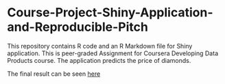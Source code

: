 # Course-Project-Shiny-Application-and-Reproducible-Pitch
This repository contains R code and an R Markdown file for Shiny application.
This is peer-graded Assignment for Coursera Developing Data Products course. 
The application predicts the price of diamonds.

The final result can be seen [here](https://brayanaax.shinyapps.io/Project/)
